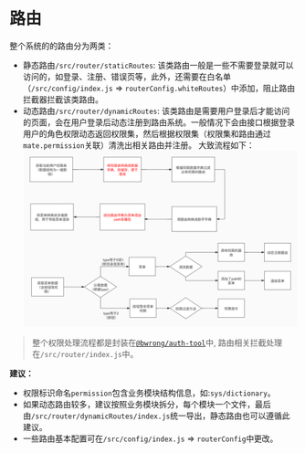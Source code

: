 # 路由

整个系统的的路由分为两类：

- 静态路由`/src/router/staticRoutes`: 该类路由一般是一些不需要登录就可以访问的，如登录、注册、错误页等，此外，还需要在白名单（`/src/config/index.js` => `routerConfig.whiteRoutes`）中添加，阻止路由拦截器拦截该类路由。
- 动态路由`/src/router/dynamicRoutes`: 该类路由是需要用户登录后才能访问的页面，会在用户登录后动态注册到路由系统。一般情况下会由接口根据登录用户的角色权限动态返回权限集，然后根据权限集（权限集和路由通过`mate.permission`关联）清洗出相关路由并注册。
  大致流程如下：
  ![](./20201204093426.png)

> 整个权限处理流程都是封装在[`@bwrong/auth-tool`](https://github.com/BWrong/auth-tool)中, 路由相关拦截处理在`/src/router/index.js`中。

**建议：**

- 权限标识命名`permission`包含业务模块结构信息，如:`sys/dictionary`。
- 如果动态路由较多，建议按照业务模块拆分，每个模块一个文件，最后由`/src/router/dynamicRoutes/index.js`统一导出，静态路由也可以遵循此建议。
- 一些路由基本配置可在`/src/config/index.js` => `routerConfig`中更改。
